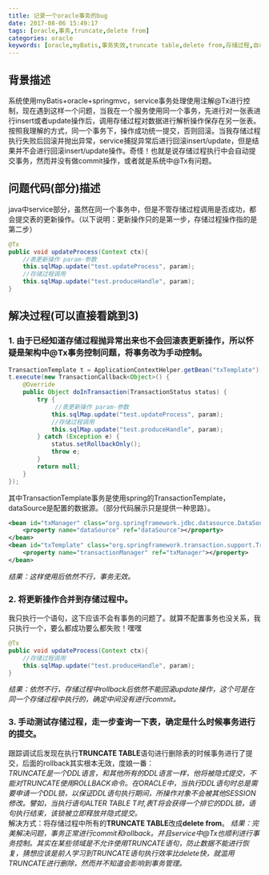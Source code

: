 ```yaml
---
title: 记录一个oracle事务的bug
date: 2017-08-06 15:49:17
tags: [oracle,事务,truncate,delete from]
categories: oracle
keywords: [oracle,myBatis,事务失效,truncate table,delete from,存储过程,自动提交事务]
---
```


## 背景描述
系统使用myBatis+oracle+springmvc，service事务处理使用注解@Tx进行控制，现在遇到这样一个问题，当我在一个服务使用同一个事务，先进行对一张表进行insert或者update操作后，调用存储过程对数据进行解析操作保存在另一张表。按照我理解的方式，同一个事务下，操作成功统一提交，否则回滚。当我存储过程执行失败后回滚并抛出异常，service捕捉异常后进行回滚insert/update，但是结果并不会进行回滚insert/update操作。奇怪！也就是说存储过程执行中会自动提交事务，然而并没有做commit操作，或者就是系统中@Tx有问题。

<!-- more -->

## 问题代码(部分)描述
java中service部分，虽然在同一个事务中，但是不管存储过程调用是否成功，都会提交表的更新操作。（以下说明：更新操作只的是第一步，存储过程操作指的是第二步）
``` java
@Tx
public void updateProcess(Context ctx){
    //表更新操作 param-参数
    this.sqlMap.update("test.updateProcess", param);
    //存储过程调用
    this.sqlMap.update("test.produceHandle", param);
}
```

## 解决过程(可以直接看跳到3)
### 1. 由于已经知道存储过程抛异常出来也不会回滚表更新操作，所以怀疑是架构中@Tx事务控制问题，将事务改为手动控制。   
``` java
TransactionTemplate t = ApplicationContextHelper.getBean("txTemplate");
t.execute(new TransactionCallback<Object>() {
	@Override
	public Object doInTransaction(TransactionStatus status) {
		try {
			 //表更新操作 param-参数
            this.sqlMap.update("test.updateProcess", param);
            //存储过程调用
            this.sqlMap.update("test.produceHandle", param);
		} catch (Exception e) {
			status.setRollbackOnly();
			throw e;
		}
		return null;
	}
});
```
其中TransactionTemplate事务是使用spring的TransactionTemplate，dataSource是配置的数据源。（部分代码展示只是提供一种思路）。
``` xml
<bean id="txManager" class="org.springframework.jdbc.datasource.DataSourceTransactionManager">
    <property name="dataSource" ref="dataSource"></property>
</bean>
<bean id="txTemplate" class="org.springframework.transaction.support.TransactionTemplate">
    <property name="transactionManager" ref="txManager"></property>
</bean>
```
*结果：这样使用后依然不行，事务无效。*

### 2. 将更新操作合并到存储过程中。   
我只执行一个语句，这下应该不会有事务的问题了。就算不配置事务也没关系，我只执行一个，要么都成功要么都失败！嘿嘿
``` java
@Tx
public void updateProcess(Context ctx){
    //存储过程调用
    this.sqlMap.update("test.produceHandle", param);
}
```
*结果：依然不行，存储过程中rollback后依然不能回滚update操作，这个可是在同一个存储过程中执行的，确定中间没有进行commit。*
### 3. 手动测试存储过程，走一步查询一下表，确定是什么时候事务进行的提交。   
跟踪调试后发现在执行**TRUNCATE TABLE**语句进行删除表的时候事务进行了提交，后面的rollback其实根本无效，度娘一番：   
*TRUNCATE是一个DDL语言，和其他所有的DDL语言一样，他将被隐式提交，不能对TRUNCATE使用ROLLBACK命令。在ORACLE中，当执行DDL语句时总是需要申请一个DDL锁，以保证DDL语句执行期间，所操作对象不会被其他SESSION修改。譬如，当执行语句ALTER TABLE T时,表T将会获得一个排它的DDL锁，语句执行结束，该锁被立即释放并隐式提交。*   
解决方式：将存储过程中所有的**TRUNCATE TABLE**改成**delete from**。
*结果：完美解决问题，事务正常进行commit和rollback。并且service中@Tx也顺利进行事务控制。其实在某些领域是不允许使用TRUNCATE语句，防止数据不能进行恢复，猜想应该是前人学习到TRUNCATE语句执行效率比delete快，就滥用TRUNCATE进行删除，然而并不知道会影响到事务管理。*   
